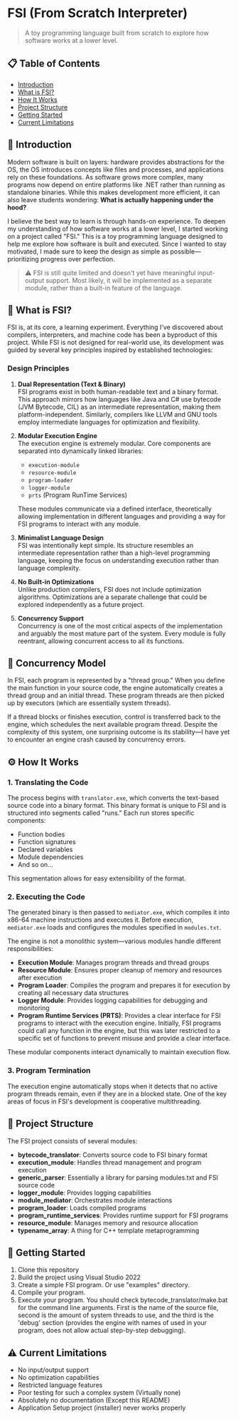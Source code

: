 ﻿# FSI (From Scratch Interpreter)

> A toy programming language built from scratch to explore how software works at a lower level.

## 📋 Table of Contents
- [Introduction](#-introduction)
- [What is FSI?](#-what-is-fsi)
- [How It Works](#-how-it-works)
- [Project Structure](#-project-structure)
- [Getting Started](#-getting-started)
- [Current Limitations](#-current-limitations)

## 🚀 Introduction

Modern software is built on layers: hardware provides abstractions for the OS, the OS introduces concepts like files and processes, and applications rely on these foundations. As software grows more complex, many programs now depend on entire platforms like .NET rather than running as standalone binaries. While this makes development more efficient, it can also leave students wondering: **What is actually happening under the hood?**

I believe the best way to learn is through hands-on experience. To deepen my understanding of how software works at a lower level, I started working on a project called "FSI." This is a toy programming language designed to help me explore how software is built and executed. Since I wanted to stay motivated, I made sure to keep the design as simple as possible—prioritizing progress over perfection. 

> ⚠️ FSI is still quite limited and doesn't yet have meaningful input-output support. Most likely, it will be implemented as a separate module, rather than a built-in feature of the language.

## 🧩 What is FSI?

FSI is, at its core, a learning experiment. Everything I've discovered about compilers, interpreters, and machine code has been a byproduct of this project. While FSI is not designed for real-world use, its development was guided by several key principles inspired by established technologies:

### Design Principles

1. **Dual Representation (Text & Binary)**  
   FSI programs exist in both human-readable text and a binary format. This approach mirrors how languages like Java and C# use bytecode (JVM Bytecode, CIL) as an intermediate representation, making them platform-independent. Similarly, compilers like LLVM and GNU tools employ intermediate languages for optimization and flexibility.

2. **Modular Execution Engine**  
   The execution engine is extremely modular. Core components are separated into dynamically linked libraries:
   - `execution-module`
   - `resource-module`
   - `program-loader`
   - `logger-module`
   - `prts` (Program RunTime Services)
   
   These modules communicate via a defined interface, theoretically allowing implementation in different languages and providing a way for FSI programs to interact with any module.

3. **Minimalist Language Design**  
   FSI was intentionally kept simple. Its structure resembles an intermediate representation rather than a high-level programming language, keeping the focus on understanding execution rather than language complexity.

4. **No Built-in Optimizations**  
   Unlike production compilers, FSI does not include optimization algorithms. Optimizations are a separate challenge that could be explored independently as a future project.

5. **Concurrency Support**  
   Concurrency is one of the most critical aspects of the implementation and arguably the most mature part of the system. Every module is fully reentrant, allowing concurrent access to all its functions.

## 🔄 Concurrency Model

In FSI, each program is represented by a "thread group." When you define the main function in your source code, the engine automatically creates a thread group and an initial thread. These program threads are then picked up by executors (which are essentially system threads).

If a thread blocks or finishes execution, control is transferred back to the engine, which schedules the next available program thread. Despite the complexity of this system, one surprising outcome is its stability—I have yet to encounter an engine crash caused by concurrency errors.

## ⚙️ How It Works

### 1. Translating the Code
The process begins with `translator.exe`, which converts the text-based source code into a binary format. This binary format is unique to FSI and is structured into segments called "runs." Each run stores specific components:
- Function bodies
- Function signatures
- Declared variables
- Module dependencies
- And so on...

This segmentation allows for easy extensibility of the format.

### 2. Executing the Code
The generated binary is then passed to `mediator.exe`, which compiles it into x86-64 machine instructions and executes it. Before execution, `mediator.exe` loads and configures the modules specified in `modules.txt`.

The engine is not a monolithic system—various modules handle different responsibilities:
- **Execution Module**: Manages program threads and thread groups
- **Resource Module**: Ensures proper cleanup of memory and resources after execution
- **Program Loader**: Compiles the program and prepares it for execution by creating all necessary data structures
- **Logger Module**: Provides logging capabilities for debugging and monitoring
- **Program Runtime Services (PRTS)**: Provides a clear interface for FSI programs to interact with the execution engine. Initially, FSI programs could call any function in the engine, but this was later restricted to a specific set of functions to prevent misuse and provide a clear interface.

These modular components interact dynamically to maintain execution flow.

### 3. Program Termination
The execution engine automatically stops when it detects that no active program threads remain, even if they are in a blocked state. One of the key areas of focus in FSI's development is cooperative multithreading.

## 📁 Project Structure

The FSI project consists of several modules:

- **bytecode_translator**: Converts source code to FSI binary format
- **execution_module**: Handles thread management and program execution
- **generic_parser**: Essentially a library for parsing modules.txt and FSI source code
- **logger_module**: Provides logging capabilities
- **module_mediator**: Orchestrates module interactions
- **program_loader**: Loads compiled programs
- **program_runtime_services**: Provides runtime support for FSI programs
- **resource_module**: Manages memory and resource allocation
- **typename_array**: A thing for C++ template metaprogramming

## 🏁 Getting Started

1. Clone this repository
2. Build the project using Visual Studio 2022
3. Create a simple FSI program. Or use "examples" directory.
4. Compile your program. 
5. Execute your program. You should check bytecode_translator/make.bat for the command line arguments. First is the name of the source file, second is the amount of system threads to use, and the third is the 'debug' section (provides the engine with names of used in your program, does not allow actual step-by-step debugging).

## ⚠️ Current Limitations

- No input/output support
- No optimization capabilities
- Restricted language features
- Poor testing for such a complex system (Virtually none)
- Absolutely no documentation (Except this README)
- Application Setup project (installer) never works properly

